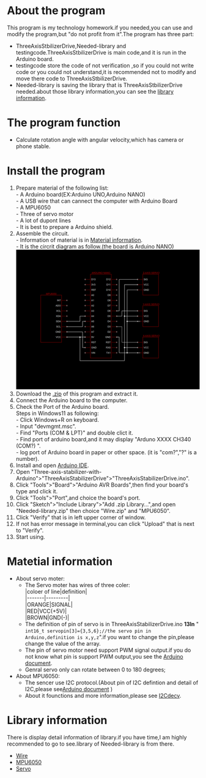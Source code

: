 # About the program
  This program is my technology homework.if you needed,you can use and modify the program,but "do not profit from it".The program has three part:  
  - ThreeAxisStbilizerDrive,Needed-library and testingcode.ThreeAxisStbilizerDrive is main code,and it is run in the Arduino board.  
  - testingcode store the code of not verification ,so if you could not write code or you could not understand,it is recommended not to modify and move there code to ThreeAxisStbilizerDrive.  
  - Needed-library is saving the library that is ThreeAxisStbilizerDrive needed.about those library information,you can see the [library information](https://github.com/KANA-exe/Three-axis-stabilizer-with-Arduino/tree/main?tab=readme-ov-file#Library-information).
# The program function
  - Calculate rotation angle with angular velocity,which has camera or phone stable.
# Install the program
  1. Prepare material of the following list:  
    - A Arduino board(EX:Arduino UNO,Arduino NANO)  
    - A USB wire that can cannect the computer with Arduino Board  
    - A MPU6050  
    - Three of servo motor  
    - A lot of dupont lines  
    - It is best to prepare a Arduino shield.  
  2. Assemble the circuit.  
    - Information of material is in [Material information](https://github.com/KANA-exe/Three-axis-stabilizer-with-Arduino/tree/main?tab=readme-ov-file#Matetial-information).  
    - It is the circrit diagram as follow.(the board is Arduino NANO)
    ![circuit diagram](https://github.com/KANA-exe/Three-axis-stabilizer-with-Arduino/blob/main/circuit%20diagram.png?raw=true)
  3. Download the [.zip](https://github.com/KANA-exe/Three-axis-stabilizer-with-Arduino/archive/refs/heads/main.zip) of this program and extract it.
  4. Connect the Arduino board to the computer.
  5. Check the Port of the Arduino board.  
    Steps in Windows11 as following:  
    - Click Windows+R on keyboard.  
    - Input "devmgmt.msc".  
    - Find "Ports (COM & LPT)" and double clict it.  
    - Find port of arduino board,and it may display "Arduno XXXX CH340 (COM?) ".  
    - log port of Arduino board in paper or other space. (it is "com?","?" is a number).
  6. Install and open [Arduino IDE](https://www.arduino.cc/en/software).
  7. Open "Three-axis-stabilizer-with-Arduino">"ThreeAxisStabilizerDrive">"ThreeAxisStabilizerDrive.ino".  
  8. Click "Tools">"Board">"Arduino AVR Boards",then find your board's type and click it. 
  9. Click "Tools">"Port",and choice the board's port.
  10. Click "Sketch">"Include Library">"Add .zip Library...",and open "Needed-library.zip" then choice "Wire.zip" and "MPU6050".  
  11. Click "Verify" that is in left upper corner of window.  
  12. If not has error message in terminal,you can click "Upload" that is next to "Verify".
  13. Start using.
# Matetial information
  - About servo moter:  
      - The Servo moter has wires of three coler:    
        |coloer of line|definition|  
        |-------|---------|  
        |ORANGE|SIGNAL|  
        |RED|VCC(+5V)|  
        |BROWN|GND(-)|
      - The definition of pin of servo is in ThreeAxisStabilizerDrive.ino **13ln** "
      `int16_t servopin[3]={3,5,6};//the servo pin in Arduino,definition is x,y,z`".if you want to change the pin,please change the value of the array.  
      - The pin of servo motor need support PWM signal output.if you do not know what pin is support PWM output,you see the [Arduino document](https://docs.arduino.cc/hardware/).
      - Genral servo only can rotate between 0 to 180 degrees;
  - About MPU6050:
    - The sencer use I2C protocol.(About pin of I2C defintion and detail of I2C,please see[Arduino document](https://docs.arduino.cc/language-reference/en/functions/communication/wire/) )
    - About it founctions and more information,please see [I2Cdecv](https://www.i2cdevlib.com/docs/html/class_m_p_u6050.html).
# Library information
  There is display detail information of library.if you have time,I am highly recommended to go to see.library of Needed-library is from there.
  - [Wire](https://github.com/esp8266/Arduino/tree/master/libraries/Wire)
  - [MPU6050](https://github.com/jrowberg/i2cdevlib/tree/master/Arduino/MPU6050)
  - [Servo](https://github.com/arduino-libraries/Servo)
